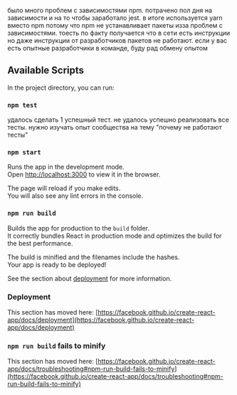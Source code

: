 было много проблем с зависимостями npm. потрачено пол дня на зависимости и на то чтобы заработало jest. в итоге используется yarn вместо npm потому что npm не устанавливает пакеты изза проблем с зависимостями. тоесть по факту получается что в сети есть инструкции но даже инструкции от разработчиков пакетов не работают. если у вас есть опытные разработчики в команде, буду рад обмену опытом

## Available Scripts

In the project directory, you can run:

### `npm test`

удалось сделать 1 успешный тест.
не удалось успешно реализовать все тесты. нужно изучать опыт сообщества на тему "почему не работают тесты"

### `npm start`

Runs the app in the development mode.\
Open [http://localhost:3000](http://localhost:3000) to view it in the browser.

The page will reload if you make edits.\
You will also see any lint errors in the console.


### `npm run build`

Builds the app for production to the `build` folder.\
It correctly bundles React in production mode and optimizes the build for the best performance.

The build is minified and the filenames include the hashes.\
Your app is ready to be deployed!

See the section about [deployment](https://facebook.github.io/create-react-app/docs/deployment) for more information.

### Deployment

This section has moved here: [https://facebook.github.io/create-react-app/docs/deployment](https://facebook.github.io/create-react-app/docs/deployment)

### `npm run build` fails to minify

This section has moved here: [https://facebook.github.io/create-react-app/docs/troubleshooting#npm-run-build-fails-to-minify](https://facebook.github.io/create-react-app/docs/troubleshooting#npm-run-build-fails-to-minify)
